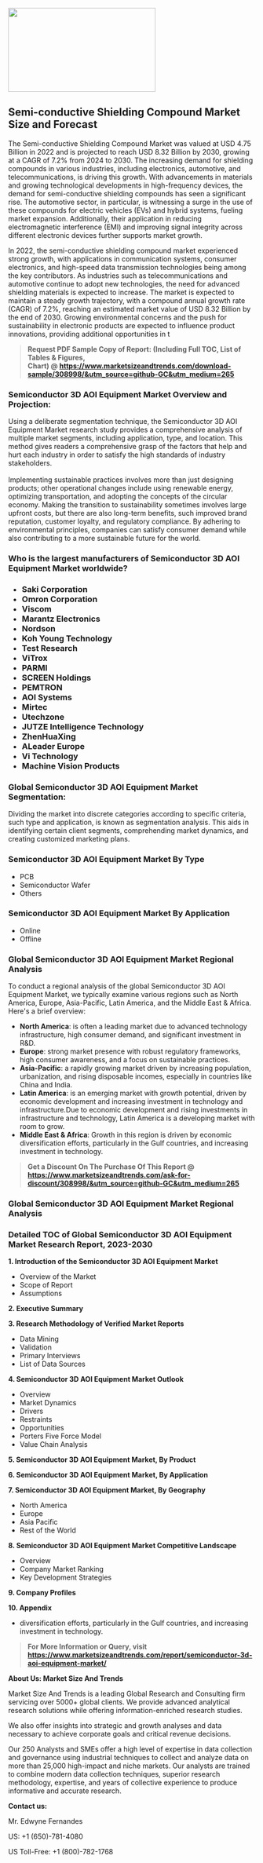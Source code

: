 <p><img class="alignnone size-medium wp-image-20088" src="https://ffe5etoiles.com/wp-content/uploads/2024/12/MST1-300x171.png" alt="" width="300" height="171" /></p><h2>Semi-conductive Shielding Compound Market Size and Forecast</h2><p>The Semi-conductive Shielding Compound Market was valued at USD 4.75 Billion in 2022 and is projected to reach USD 8.32 Billion by 2030, growing at a CAGR of 7.2% from 2024 to 2030. The increasing demand for shielding compounds in various industries, including electronics, automotive, and telecommunications, is driving this growth. With advancements in materials and growing technological developments in high-frequency devices, the demand for semi-conductive shielding compounds has seen a significant rise. The automotive sector, in particular, is witnessing a surge in the use of these compounds for electric vehicles (EVs) and hybrid systems, fueling market expansion. Additionally, their application in reducing electromagnetic interference (EMI) and improving signal integrity across different electronic devices further supports market growth.</p><p>In 2022, the semi-conductive shielding compound market experienced strong growth, with applications in communication systems, consumer electronics, and high-speed data transmission technologies being among the key contributors. As industries such as telecommunications and automotive continue to adopt new technologies, the need for advanced shielding materials is expected to increase. The market is expected to maintain a steady growth trajectory, with a compound annual growth rate (CAGR) of 7.2%, reaching an estimated market value of USD 8.32 Billion by the end of 2030. Growing environmental concerns and the push for sustainability in electronic products are expected to influence product innovations, providing additional opportunities in t</p><blockquote id="" class=""><strong>Request PDF Sample Copy of Report: (Including Full TOC, List of Tables &amp; Figures, Chart)&nbsp;@&nbsp;<strong><a href="https://www.marketsizeandtrends.com/download-sample/308998/&utm_source=github-GC&utm_medium=265" target="_blank">https://www.marketsizeandtrends.com/download-sample/308998/&utm_source=github-GC&utm_medium=265</a></strong></strong></blockquote><h3 id="" class="">Semiconductor 3D AOI Equipment Market&nbsp;Overview and Projection:</h3><p id="" class="">Using a deliberate segmentation technique, the Semiconductor 3D AOI Equipment Market research study provides a comprehensive analysis of multiple market segments, including application, type, and location. This method gives readers a comprehensive grasp of the factors that help and hurt each industry in order to satisfy the high standards of industry stakeholders. <br /> <br />Implementing sustainable practices involves more than just designing products; other operational changes include using renewable energy, optimizing transportation, and adopting the concepts of the circular economy. Making the transition to sustainability sometimes involves large upfront costs, but there are also long-term benefits, such improved brand reputation, customer loyalty, and regulatory compliance. By adhering to environmental principles, companies can satisfy consumer demand while also contributing to a more sustainable future for the world.</p><h3 id="" class="">Who is the largest manufacturers of&nbsp;Semiconductor 3D AOI Equipment Market worldwide?</h3><h3 class=""><p><ul><li>Saki Corporation </li><li> Omron Corporation </li><li> Viscom </li><li> Marantz Electronics </li><li> Nordson </li><li> Koh Young Technology </li><li> Test Research </li><li> ViTrox </li><li> PARMI </li><li> SCREEN Holdings </li><li> PEMTRON </li><li> AOI Systems </li><li> Mirtec </li><li> Utechzone </li><li> JUTZE Intelligence Technology </li><li> ZhenHuaXing </li><li> ALeader Europe </li><li> Vi Technology </li><li> Machine Vision Products</li></ul></p></h3><h3 id="" class="">Global&nbsp;Semiconductor 3D AOI Equipment Market Segmentation:</h3><p id="" class="">Dividing the market into discrete categories according to specific criteria, such type and application, is known as segmentation analysis. This aids in identifying certain client segments, comprehending market dynamics, and creating customized marketing plans.</p><h3 id="" class="">Semiconductor 3D AOI Equipment Market&nbsp;By Type</h3><p><p><ul><li>PCB</li><li> Semiconductor Wafer</li><li> Others</p></li></ul></p></p><h3 id="" class="">Semiconductor 3D AOI Equipment Market&nbsp;By Application</h3><p class=""><p><ul><li>Online</li><li> Offline</li></ul></p></p><h3 id="" class="">Global Semiconductor 3D AOI Equipment Market Regional Analysis</h3><p id="" class="">To conduct a regional analysis of the global Semiconductor 3D AOI Equipment Market, we typically examine various regions such as North America, Europe, Asia-Pacific, Latin America, and the Middle East &amp; Africa. Here's a brief overview:</p><ul><li><strong>North America</strong>: is often a leading market due to advanced technology infrastructure, high consumer demand, and significant investment in R&amp;D.</li><li><strong>Europe</strong>: strong market presence with robust regulatory frameworks, high consumer awareness, and a focus on sustainable practices.</li><li><strong>Asia-Pacific</strong>: a rapidly growing market driven by increasing population, urbanization, and rising disposable incomes, especially in countries like China and India.</li><li><strong>Latin America</strong>: is an emerging market with growth potential, driven by economic development and increasing investment in technology and infrastructure.Due to economic development and rising investments in infrastructure and technology, Latin America is a developing market with room to grow.</li><li><strong>Middle East &amp; Africa</strong>: Growth in this region is driven by economic diversification efforts, particularly in the Gulf countries, and increasing investment in technology.</li></ul><blockquote id="" class=""><strong>Get a Discount On The Purchase Of This Report @ <strong><a href="https://www.marketsizeandtrends.com/ask-for-discount/308998/&utm_source=github-GC&utm_medium=265" target="_blank">https://www.marketsizeandtrends.com/ask-for-discount/308998/&utm_source=github-GC&utm_medium=265</a></strong></strong></blockquote><h3 id="" class="">Global Semiconductor 3D AOI Equipment Market Regional Analysis</h3><h3 id="" class="">Detailed TOC of Global Semiconductor 3D AOI Equipment Market Research Report, 2023-2030</h3><p id="" class=""><strong>1. Introduction of the Semiconductor 3D AOI Equipment Market</strong></p><ul><li>Overview of the Market</li><li>Scope of Report</li><li>Assumptions</li></ul><p id="" class=""><strong>2. Executive Summary</strong></p><p id="" class=""><strong>3. Research Methodology of Verified Market Reports</strong></p><ul><li>Data Mining</li><li>Validation</li><li>Primary Interviews</li><li>List of Data Sources</li></ul><p id="" class=""><strong>4. Semiconductor 3D AOI Equipment Market Outlook</strong></p><ul><li>Overview</li><li>Market Dynamics</li><li>Drivers</li><li>Restraints</li><li>Opportunities</li><li>Porters Five Force Model</li><li>Value Chain Analysis</li></ul><p id="" class=""><strong>5. Semiconductor 3D AOI Equipment Market, By Product</strong></p><p id="" class=""><strong>6. Semiconductor 3D AOI Equipment Market, By Application</strong></p><p id="" class=""><strong>7. Semiconductor 3D AOI Equipment Market, By Geography</strong></p><ul><li>North America</li><li>Europe</li><li>Asia Pacific</li><li>Rest of the World</li></ul><p id="" class=""><strong>8. Semiconductor 3D AOI Equipment Market Competitive Landscape</strong></p><ul><li>Overview</li><li>Company Market Ranking</li><li>Key Development Strategies</li></ul><p id="" class=""><strong>9. Company Profiles</strong></p><p id="" class=""><strong>10. Appendix</strong></p><ul><li>diversification efforts, particularly in the Gulf countries, and increasing investment in technology.</li></ul><blockquote id="" class=""><strong>For More Information or Query, visit <strong><strong><a href="https://www.marketsizeandtrends.com/report/semiconductor-3d-aoi-equipment-market/" target="_blank">https://www.marketsizeandtrends.com/report/semiconductor-3d-aoi-equipment-market/</a></strong></strong></strong></blockquote><p id="" class=""><strong>About Us: Market Size And Trends</strong></p><p id="" class="">Market Size And Trends is a leading Global Research and Consulting firm servicing over 5000+ global clients. We provide advanced analytical research solutions while offering information-enriched research studies.</p><p id="" class="">We also offer insights into strategic and growth analyses and data necessary to achieve corporate goals and critical revenue decisions.</p><p id="" class="">Our 250 Analysts and SMEs offer a high level of expertise in data collection and governance using industrial techniques to collect and analyze data on more than 25,000 high-impact and niche markets. Our analysts are trained to combine modern data collection techniques, superior research methodology, expertise, and years of collective experience to produce informative and accurate research.</p><p id="" class=""><strong>Contact us:</strong></p><p id="" class="">Mr. Edwyne Fernandes</p><p id="" class="">US: +1 (650)-781-4080</p><p id="" class="">US Toll-Free: +1 (800)-782-1768</p>
